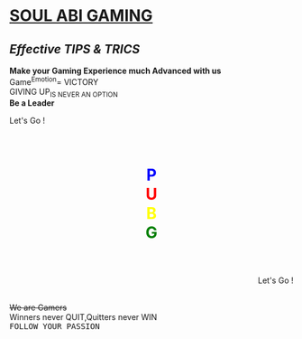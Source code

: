 <HTML>
<HEAD>
<TITLE>SOUL Abi Gaming HOME</TITLE>
</HEAD>
<BODY>                              
<U>           
<H1>SOUL ABI GAMING</H1>
</U>
<H2><I>Effective TIPS & TRICS</I></H2>
<B>Make your Gaming Experience much Advanced with us</B><BR>
Game<SUP>Emotion</SUP>= VICTORY<BR>
GIVING UP<SUB>IS NEVER AN OPTION</SUB><BR>
<STRONG>Be a Leader</STRONG><BR>
<p align = "left" >Let's Go !</p><BR>

<H1><p align = "center"><FONT COLOR="BLUE">P</FONT><BR>
<FONT COLOR="RED">U</FONT><BR>
<FONT COLOR="YELLOW">B</FONT><BR>
<FONT COLOR="GREEN">G</FONT></p></H1><BR>

<p align = "right">Let's Go !</p><BR>
<STRIKE>We are Gamers</STRIKE><BR>
<BLINK>Winners never QUIT,Quitters never WIN</BLINK><BR>
<TT>FOLLOW YOUR PASSION</TT><BR>
</BODY>
</HTML>

